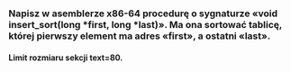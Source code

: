 ### Napisz w asemblerze x86-64 procedurę o sygnaturze «void insert_sort(long *first, long *last)». Ma ona sortować tablicę, której pierwszy element ma adres «first», a ostatni «last».

#### Limit rozmiaru sekcji text=80.